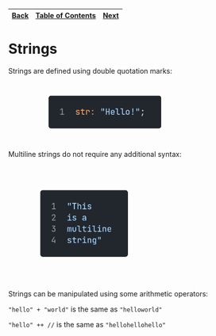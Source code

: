 [Back](02operators.md) | [Table of Contents](tableofcontents.md) | [Next](04arrays.md)
---                    | ---                                     | ---

# Strings

Strings are defined using double quotation marks:

<p align="left">
    <img src="images/05string.png" style="transform: scale(0.6)">
</p>

Multiline strings do not require any additional syntax:

<p align="left">
    <img src="images/06multilinestring.png" style="transform: scale(0.6)">
</p>

Strings can be manipulated using some arithmetic operators:

`"hello" + "world"` is the same as `"helloworld"`

`"hello" ++ //` is the same as `"hellohellohello"`
